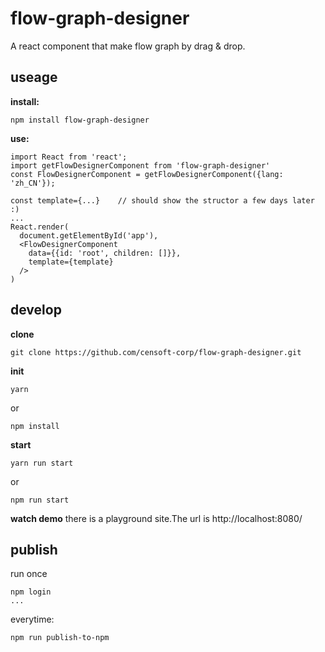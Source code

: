 # flow-graph-designer
A react component that make flow graph by drag & drop.

## useage

**install:**

```
npm install flow-graph-designer
```

**use:**

```
import React from 'react';
import getFlowDesignerComponent from 'flow-graph-designer'
const FlowDesignerComponent = getFlowDesignerComponent({lang: 'zh_CN'});

const template={...}    // should show the structor a few days later :)
...
React.render(
  document.getElementById('app'),
  <FlowDesignerComponent
    data={{id: 'root', children: []}},
    template={template}
  />
)
```

## develop

**clone**
```
git clone https://github.com/censoft-corp/flow-graph-designer.git
```

**init**
```
yarn
```

or 

```
npm install
```

**start**
```
yarn run start
```

or 

```
npm run start
```

**watch demo**
there is a playground site.The url is  http://localhost:8080/

## publish

run once
```
npm login
...
```

everytime:
```
npm run publish-to-npm
```
